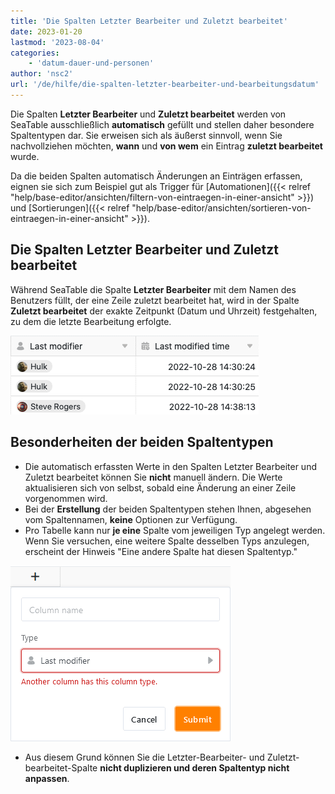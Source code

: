 ```yaml
---
title: 'Die Spalten Letzter Bearbeiter und Zuletzt bearbeitet'
date: 2023-01-20
lastmod: '2023-08-04'
categories:
    - 'datum-dauer-und-personen'
author: 'nsc2'
url: '/de/hilfe/die-spalten-letzter-bearbeiter-und-bearbeitungsdatum'
---
```


Die Spalten **Letzter Bearbeiter** und **Zuletzt bearbeitet** werden von SeaTable ausschließlich **automatisch** gefüllt und stellen daher besondere Spaltentypen dar. Sie erweisen sich als äußerst sinnvoll, wenn Sie nachvollziehen möchten, **wann** und **von wem** ein Eintrag **zuletzt bearbeitet** wurde.

Da die beiden Spalten automatisch Änderungen an Einträgen erfassen, eignen sie sich zum Beispiel gut als Trigger für [Automationen]({{< relref "help/base-editor/ansichten/filtern-von-eintraegen-in-einer-ansicht" >}}) und [Sortierungen]({{< relref "help/base-editor/ansichten/sortieren-von-eintraegen-in-einer-ansicht" >}}).

## Die Spalten Letzter Bearbeiter und Zuletzt bearbeitet

Während SeaTable die Spalte **Letzter Bearbeiter** mit dem Namen des Benutzers füllt, der eine Zeile zuletzt bearbeitet hat, wird in der Spalte **Zuletzt bearbeitet** der exakte Zeitpunkt (Datum und Uhrzeit) festgehalten, zu dem die letzte Bearbeitung erfolgte.

![Die Spalten "Letzter Bearbeiter" und "Zuletzt bearbeitet" nach dem Angelegen durch einen Benutzer](images/last-modifiere-and-last-modified-time.png)

## Besonderheiten der beiden Spaltentypen

- Die automatisch erfassten Werte in den Spalten Letzter Bearbeiter und Zuletzt bearbeitet können Sie **nicht** manuell ändern. Die Werte aktualisieren sich von selbst, sobald eine Änderung an einer Zeile vorgenommen wird.
- Bei der **Erstellung** der beiden Spaltentypen stehen Ihnen, abgesehen vom Spaltennamen, **keine** Optionen zur Verfügung.
- Pro Tabelle kann nur **je eine** Spalte vom jeweiligen Typ angelegt werden. Wenn Sie versuchen, eine weitere Spalte desselben Typs anzulegen, erscheint der Hinweis "Eine andere Spalte hat diesen Spaltentyp."

![Fehlermeldung bei weiterer Letzter-Bearbeiter-Spalte](images/Fehlermeldung-bei-weiterer-Letzter-Bearbeiter-Spalte.png)

- Aus diesem Grund können Sie die Letzter-Bearbeiter- und Zuletzt-bearbeitet-Spalte **nicht duplizieren und deren Spaltentyp nicht anpassen**.
